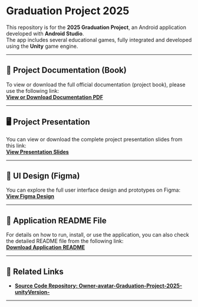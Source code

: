 # Graduation Project 2025

This repository is for the **2025 Graduation Project**, an Android application developed with **Android Studio**.  
The app includes several educational games, fully integrated and developed using the **Unity** game engine.

---

## 📄 Project Documentation (Book)

To view or download the full official documentation (project book), please use the following link:  
[**View or Download Documentation PDF**](https://drive.google.com/file/d/1jcKuoDquaXsC3iTMOqRZRZWDuplyb3mR/view?usp=sharing)

---

## 🖥️ Project Presentation

You can view or download the complete project presentation slides from this link:  
[**View Presentation Slides**](https://docs.google.com/presentation/d/1JFtzvEtf3KysMs881-21bPsbZ-5MB244/edit?usp=sharing&ouid=115858985964117990722&rtpof=true&sd=true)

---

## 🎨 UI Design (Figma)

You can explore the full user interface design and prototypes on Figma:  
[**View Figma Design**](https://www.figma.com/design/4APYcKuIlZP88717xywfNY/game-kids?m=auto&t=3Lt0Pe1GXKjeOIi9-6)

---

## 📑 Application README File

For details on how to run, install, or use the application, you can also check the detailed README file from the following link:  
[**Download Application README**](https://drive.google.com/file/d/1N0gfXHTVhTgygwWdYoWmQVZ5LsA_dnKh/view?usp=sharing)

---

## 🔗 Related Links

- [**Source Code Repository: Owner-avatar-Graduation-Project-2025-unityVersion-**](https://github.com/EsraaTabash/Owner-avatar-Graduation-Project-2025-unityVersion-)

---
